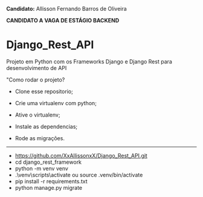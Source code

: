 **Candidato:** Allisson Fernando Barros de Oliveira

**CANDIDATO A VAGA DE ESTÁGIO BACKEND**

# Django_Rest_API
Projeto em Python com os Frameworks Django e Django Rest para desenvolvimento de API

"Como rodar o projeto?

+ Clone esse repositorio;

+ Crie uma virtualenv com python;

+ Ative o virtualenv;

+ Instale as dependencias;

+ Rode as migrações.

------------------------------------------------------
+ https://github.com/XxAllissonxX/Django_Rest_API.git
+ cd django_rest_framework
+ python -m venv venv
+ .\venv\scripts\activate ou source .venv/bin/activate
+ pip install -r requirements.txt
+ python manage.py migrate
